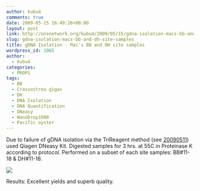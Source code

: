 ```yaml
---
author: kubu4
comments: true
date: 2009-05-15 16:49:26+00:00
layout: post
link: http://onsnetwork.org/kubu4/2009/05/15/gdna-isolation-macs-bb-and-dh-site-samples/
slug: gdna-isolation-macs-bb-and-dh-site-samples
title: gDNA Isolation - Mac's BB and DH site samples
wordpress_id: 1065
author:
  - kubu4
categories:
  - PROPS
tags:
  - BB
  - Crassostrea gigas
  - DH
  - DNA Isolation
  - DNA Quantification
  - DNeasy
  - NanoDrop1000
  - Pacific oyster
---
```


Due to failure of gDNA isolation via the TriReagent method (see [20090511](http://onsnetwork.org/kubu4/2009/05/11/dna-isolation-macs-gigas-samples-from-20090505-20090506/)) used Qiagen DNeasy Kit. Digested samples for 3 hrs. at 55C in Proteinase K according to protocol. Performed on a subset of each site samples: BB#11-18 & DH#11-18.

![](http://eagle.fish.washington.edu/Arabidopsis/20090515%20gDNA%20SJW-01.bmp)

Results: Excellent yields and superb quality.
